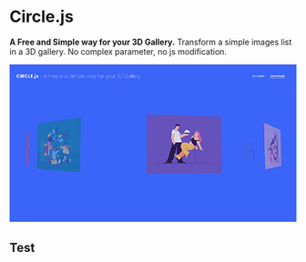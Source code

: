 # Circle.js

<p><b>A Free and Simple way for your 3D Gallery.</b>
Transform a simple images list in a 3D gallery. No complex parameter, no js modification.</p>
<p><img src="circle-capture.jpg" /></p>
<h2>Test</h2>
